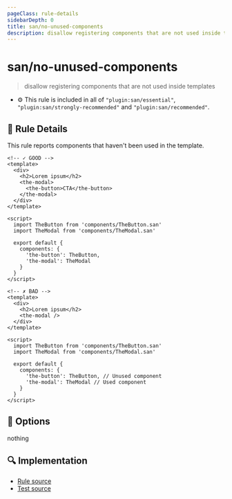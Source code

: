 ```yaml
---
pageClass: rule-details
sidebarDepth: 0
title: san/no-unused-components
description: disallow registering components that are not used inside templates
---
```

# san/no-unused-components
> disallow registering components that are not used inside templates

- :gear: This rule is included in all of `"plugin:san/essential"`, `"plugin:san/strongly-recommended"` and `"plugin:san/recommended"`.

## :book: Rule Details

This rule reports components that haven't been used in the template.

<eslint-code-block :rules="{'san/no-unused-components': ['error']}">

```vue
<!-- ✓ GOOD -->
<template>
  <div>
    <h2>Lorem ipsum</h2>
    <the-modal>
      <the-button>CTA</the-button>
    </the-modal>
  </div>
</template>

<script>
  import TheButton from 'components/TheButton.san'
  import TheModal from 'components/TheModal.san'

  export default {
    components: {
      'the-button': TheButton,
      'the-modal': TheModal
    }
  }
</script>
```

</eslint-code-block>

<eslint-code-block :rules="{'san/no-unused-components': ['error']}">

```vue
<!-- ✗ BAD -->
<template>
  <div>
    <h2>Lorem ipsum</h2>
    <the-modal />
  </div>
</template>

<script>
  import TheButton from 'components/TheButton.san'
  import TheModal from 'components/TheModal.san'

  export default {
    components: {
      'the-button': TheButton, // Unused component
      'the-modal': TheModal // Used component
    }
  }
</script>
```

</eslint-code-block>


## :wrench: Options

nothing

## :mag: Implementation

- [Rule source](https://github.com/ecom/eslint-plugin-san/blob/master/lib/rules/no-unused-components.js)
- [Test source](https://github.com/ecom/eslint-plugin-san/blob/master/tests/lib/rules/no-unused-components.js)
